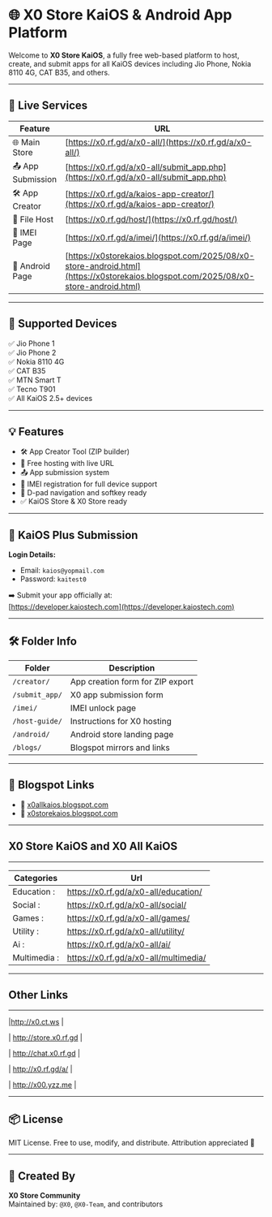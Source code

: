 # 🌐 X0 Store KaiOS & Android App Platform

Welcome to **X0 Store KaiOS**, a fully free web-based platform to host, create, and submit apps for all KaiOS devices including Jio Phone, Nokia 8110 4G, CAT B35, and others.

---

## 🔗 Live Services

| Feature       | URL |
|---------------|-----|
| 🌐 Main Store | [https://x0.rf.gd/a/x0-all/](https://x0.rf.gd/a/x0-all/) |
| 📤 App Submission | [https://x0.rf.gd/a/x0-all/submit_app.php](https://x0.rf.gd/a/x0-all/submit_app.php) |
| 🛠️ App Creator | [https://x0.rf.gd/a/kaios-app-creator/](https://x0.rf.gd/a/kaios-app-creator/) |
| 📁 File Host | [https://x0.rf.gd/host/](https://x0.rf.gd/host/) |
| 📱 IMEI Page | [https://x0.rf.gd/a/imei/](https://x0.rf.gd/a/imei/) |
| 📱 Android Page | [https://x0storekaios.blogspot.com/2025/08/x0-store-android.html](https://x0storekaios.blogspot.com/2025/08/x0-store-android.html) |

---

## 📱 Supported Devices

✅ Jio Phone 1  
✅ Jio Phone 2  
✅ Nokia 8110 4G  
✅ CAT B35  
✅ MTN Smart T  
✅ Tecno T901  
✅ All KaiOS 2.5+ devices

---

## 💡 Features

- 🛠️ App Creator Tool (ZIP builder)
- 📁 Free hosting with live URL
- 📤 App submission system
- 🎯 IMEI registration for full device support
- 🧭 D-pad navigation and softkey ready
- ✅ KaiOS Store & X0 Store ready

---

## 🔐 KaiOS Plus Submission

**Login Details:**  
- Email: `kaios@yopmail.com`  
- Password: `kaitest0`

➡️ Submit your app officially at:  
[https://developer.kaiostech.com](https://developer.kaiostech.com)

---

## 🛠️ Folder Info

| Folder | Description |
|--------|-------------|
| `/creator/` | App creation form for ZIP export |
| `/submit_app/` | X0 app submission form |
| `/imei/` | IMEI unlock page |
| `/host-guide/` | Instructions for X0 hosting |
| `/android/` | Android store landing page |
| `/blogs/` | Blogspot mirrors and links |

---

## 📢 Blogspot Links

- 🔗 [x0allkaios.blogspot.com](https://x0allkaios.blogspot.com)
- 🔗 [x0storekaios.blogspot.com](https://x0storekaios.blogspot.com)

---

## X0 Store KaiOS and X0 All KaiOS 
--------
| Categories | Url |
|------------|-----|
|Education :| https://x0.rf.gd/a/x0-all/education/ |
|Social :| https://x0.rf.gd/a/x0-all/social/|
|Games :| https://x0.rf.gd/a/x0-all/games/|
|Utility :| https://x0.rf.gd/a/x0-all/utility/|
|Ai :| https://x0.rf.gd/a/x0-all/ai/|
|Multimedia :| https://x0.rf.gd/a/x0-all/multimedia/|

----

## Other Links

--------
|http://x0.ct.ws |

| http://store.x0.rf.gd |

| http://chat.x0.rf.gd |

| http://x0.rf.gd/a/ |

| http://x00.yzz.me |

--------


## 📦 License

MIT License. Free to use, modify, and distribute. Attribution appreciated 🙏

---

## 🌟 Created By
**X0 Store Community**  
Maintained by: `@X0`, `@X0-Team`, and contributors

